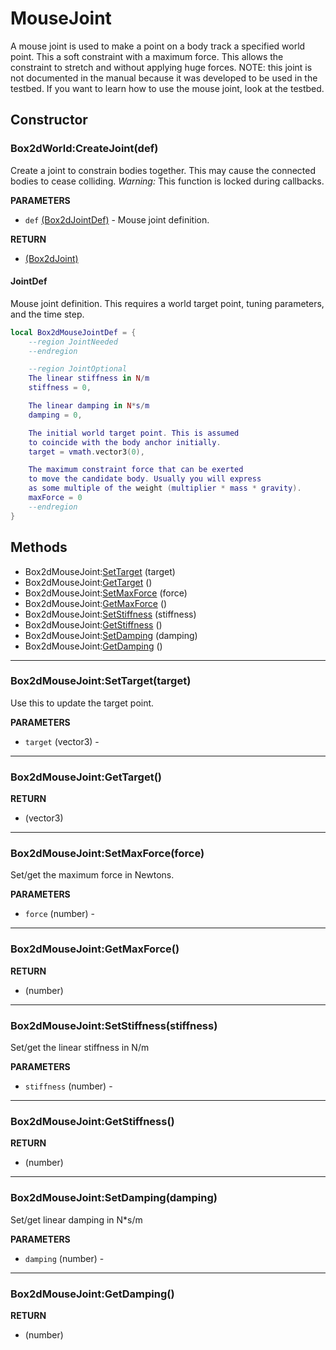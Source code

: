 # MouseJoint
A mouse joint is used to make a point on a body track a
specified world point. This a soft constraint with a maximum
force. This allows the constraint to stretch and without
applying huge forces.
NOTE: this joint is not documented in the manual because it was
developed to be used in the testbed. If you want to learn how to
use the mouse joint, look at the testbed.

## Constructor

### Box2dWorld:CreateJoint(def)
Create a joint to constrain bodies together.
This may cause the connected bodies to cease colliding.
_Warning:_ This function is locked during callbacks.

**PARAMETERS**
* `def` [(Box2dJointDef)](../Joint.md) - Mouse joint definition.

**RETURN**
* [(Box2dJoint)](../Joint.md)

#### JointDef
Mouse joint definition. This requires a world target point,
tuning parameters, and the time step.

```lua
local Box2dMouseJointDef = {
    --region JointNeeded
    --endregion

    --region JointOptional
    The linear stiffness in N/m
    stiffness = 0,

    The linear damping in N*s/m
    damping = 0,

    The initial world target point. This is assumed
    to coincide with the body anchor initially.
    target = vmath.vector3(0),

    The maximum constraint force that can be exerted
    to move the candidate body. Usually you will express
    as some multiple of the weight (multiplier * mass * gravity).
    maxForce = 0
    --endregion
}
```

## Methods

* Box2dMouseJoint:[SetTarget](#box2dmousejointsettargettarget) (target)
* Box2dMouseJoint:[GetTarget](#box2dmousejointgettarget) ()
* Box2dMouseJoint:[SetMaxForce](#box2dmousejointsetmaxforceforce) (force)
* Box2dMouseJoint:[GetMaxForce](#box2dmousejointgetmaxforce) ()
* Box2dMouseJoint:[SetStiffness](#box2dmousejointsetstiffnessstiffness) (stiffness)
* Box2dMouseJoint:[GetStiffness](#box2dmousejointgetstiffness) ()
* Box2dMouseJoint:[SetDamping](#box2dmousejointsetdampingdamping) (damping)
* Box2dMouseJoint:[GetDamping](#box2dmousejointgetdamping) ()

---
### Box2dMouseJoint:SetTarget(target)
Use this to update the target point.

**PARAMETERS**
* `target` (vector3) -

---
### Box2dMouseJoint:GetTarget()

**RETURN**
* (vector3)

---
### Box2dMouseJoint:SetMaxForce(force)
Set/get the maximum force in Newtons.

**PARAMETERS**
* `force` (number) -

---
### Box2dMouseJoint:GetMaxForce()

**RETURN**
* (number)

---
### Box2dMouseJoint:SetStiffness(stiffness)
Set/get the linear stiffness in N/m

**PARAMETERS**
* `stiffness` (number) -

---
### Box2dMouseJoint:GetStiffness()

**RETURN**
* (number)

---
### Box2dMouseJoint:SetDamping(damping)
Set/get linear damping in N*s/m

**PARAMETERS**
* `damping` (number) -

---
### Box2dMouseJoint:GetDamping()

**RETURN**
* (number)
